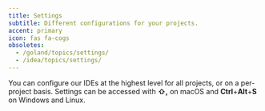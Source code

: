 ```yaml
---
title: Settings
subtitle: Different configurations for your projects.
accent: primary
icon: fas fa-cogs
obsoletes:
  - /goland/topics/settings/
  - /idea/topics/settings/
---
```


You can configure our IDEs at the highest level for all projects, or on a per-project basis. Settings can be accessed
with **⇧,** on macOS and **Ctrl**+**Alt**+**S** on Windows and Linux.
